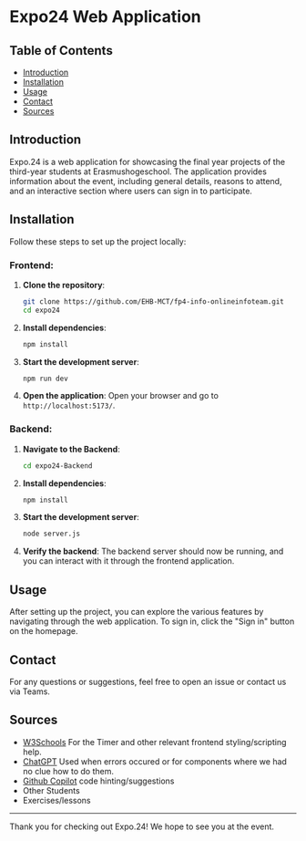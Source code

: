 # Expo24 Web Application

## Table of Contents

- [Introduction](#introduction)
- [Installation](#installation)
- [Usage](#usage)
- [Contact](#contact)
- [Sources](#sources)

## Introduction

Expo.24 is a web application for showcasing the final year projects of the third-year students at Erasmushogeschool. The application provides information about the event, including general details, reasons to attend, and an interactive section where users can sign in to participate.

## Installation

Follow these steps to set up the project locally:

### Frontend:

1. **Clone the repository**:
    ```sh
    git clone https://github.com/EHB-MCT/fp4-info-onlineinfoteam.git
    cd expo24
    ```

2. **Install dependencies**:
    ```sh
    npm install
    ```

3. **Start the development server**:
    ```sh
    npm run dev
    ```

4. **Open the application**:
    Open your browser and go to `http://localhost:5173/`.

### Backend:

1. **Navigate to the Backend**:
    ```sh
    cd expo24-Backend
    ```

2. **Install dependencies**:
    ```sh
    npm install
    ```

3. **Start the development server**:
    ```sh
    node server.js
    ```

4. **Verify the backend**:
    The backend server should now be running, and you can interact with it through the frontend application.

## Usage

After setting up the project, you can explore the various features by navigating through the web application. To sign in, click the "Sign in" button on the homepage.

## Contact

For any questions or suggestions, feel free to open an issue or contact us via Teams.

## Sources
- [W3Schools](https://www.w3schools.com/) For the Timer and other relevant frontend styling/scripting help.
- [ChatGPT](https://chatgpt.com/) Used when errors occured or for components where we had no clue how to do them.
- [Github Copilot](https://github.com/features/copilot) code hinting/suggestions
- Other Students
- Exercises/lessons

---

Thank you for checking out Expo.24! We hope to see you at the event.
